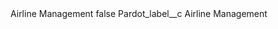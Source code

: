 <?xml version="1.0" encoding="UTF-8"?>
<CustomMetadata xmlns="http://soap.sforce.com/2006/04/metadata" xmlns:xsi="http://www.w3.org/2001/XMLSchema-instance" xmlns:xsd="http://www.w3.org/2001/XMLSchema">
    <label>Airline Management</label>
    <protected>false</protected>
    <values>
        <field>Pardot_label__c</field>
        <value xsi:type="xsd:string">Airline Management</value>
    </values>
</CustomMetadata>
